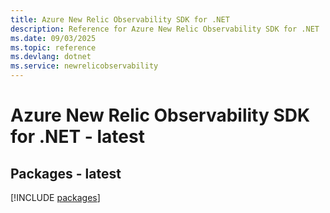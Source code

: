 ```yaml
---
title: Azure New Relic Observability SDK for .NET
description: Reference for Azure New Relic Observability SDK for .NET
ms.date: 09/03/2025
ms.topic: reference
ms.devlang: dotnet
ms.service: newrelicobservability
---
```

# Azure New Relic Observability SDK for .NET - latest
## Packages - latest
[!INCLUDE [packages](new-relic-observability-index.md)]